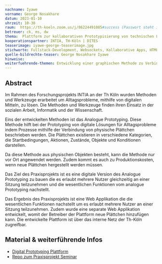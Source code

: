 ```yaml
---
nachname: Iyawe
vorname: George Nosakhare
datum: 2023-01-10
uhrzeit: 10-30
raum:  https://th-koeln.zoom.us/j/86224491085#success (Passwort steht im Ilias) Präsentation
betreuer: ck, ms, dw 
thema:  Plattform zur kollaborativen Prototypisierung von technischen Lösungen
kooperationspartner: INTIA, TH-Köln | DITES
teaserimage: iyawe-george-teaserimage.jpg
stichworte: Fullstack-Development, Websockets, Kollaborative Apps, HTML Canvas, React 
quelle-bildrechte-teaser: George Nosakhare Iyawe
hinweise:
weiterfuehrende-themen: Entwicklung einer graphischen Methode zu Verbindung von Objekten | Evaluierung der technischen Umsetzung von Digital Prototyping
---
```


## Abstract

Im Rahmen des Forschungsprojekts INTIA an der Th Köln wurden Methoden und Werkzeuge erarbeitet um Alltagsprobleme, mithilfe von digitalen Mitteln, zu lösen. Die Methoden und Werkzeuge finden ihren Einsatz in der sozialen Arbeit, Informatik und der Wissenschaft.

Eins der entwickelten Methoden ist das Analogue Prototyping. Diese Methode hilft bei der Prototyping von digitale Lösungen für Alltagsprobleme indem Prozesse mithilfe der Verbindung von physische Plättchen beschrieben werden. Die Plättchen existieren in verschiedene Kategorien, die Startbedingungen, Aktionen, Zustände, Objekte und Konditionen darstellen. 

Da diese Methode aus physischen Objekten besteht, kann die Methode nur vor Ort angewendet werden. Zudem kommt es auch zu Produktionskosten, wenn neue Plättchen hergestellt werden müssen.

Das Ziel des Praxisprojekts ist es eine digitale Version des Analogue Prototyping zu bauen die es erlaubt mehrere Nutzer gleichzeitig an einer Sitzung teilzunehmen und die wesentlichen Funktionen vom analogue Prototyping nachstellt.

Das Ergebnis des Praxisprojekts ist eine Web Applikation die die wesentlichen Funktionen nachstellt um es erlaubt mehrere Nutzer an einer Sitzung teilzunehmen. Zudem wurde eine separate Web Applikation entwickelt, womit der Betreiber der Plattform neue Plättchen hinzufügen kann. Die entwickelte Plattform ist über das interne Netz der Th-Köln zugreifbar.


## Material & weiterführende Infos
- [Digital Prototyping Plattform](http://prototype.intia.de)
- [Repo zum Praxisprojekt Seminar](https://github.com/cd-Roid/Praxisprojekt_2022)
